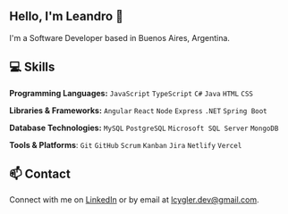 ## Hello, I'm Leandro 👋

I'm a Software Developer based in Buenos Aires, Argentina.

## 💻 Skills

**Programming Languages:** `JavaScript` `TypeScript` `C#` `Java` `HTML` `CSS`

**Libraries & Frameworks:** `Angular` `React` `Node` `Express` `.NET` `Spring Boot`

**Database Technologies:** `MySQL` `PostgreSQL` `Microsoft SQL Server` `MongoDB`

**Tools & Platforms**: `Git` `GitHub` `Scrum` `Kanban` `Jira` `Netlify` `Vercel`

## 📫 Contact

Connect with me on [LinkedIn](https://linkedin.com/in/leandrocygler) or by email at [lcygler.dev@gmail.com](mailto:lcygler.dev@gmail.com).
